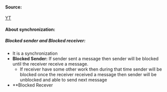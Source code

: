 #### Source:
[YT](https://www.youtube.com/watch?v=fSMVWmGPqlM&list=PLXj4XH7LcRfDrdQuJTHIPmKMpa7eYVaPm&index=13)


#### About synchronization:

##### Blocked sender and Blocked receiver:

* It is a synchronization
* **Blocked Sender:** If sender sent a message then sender will be blocked until the receiver receive a message. 
	* If receiver have some other work then during that time sender will be blocked once the receiver received a message then sender will be unblocked and able to send next message
* **Blocked Recever